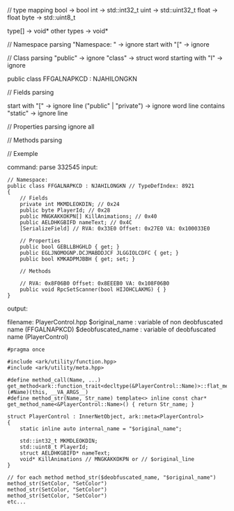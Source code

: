 // type mapping
bool -> bool
int -> std::int32_t
uint -> std::uint32_t
float -> float
byte -> std::uint8_t

type[] -> void*
other types -> void*

// Namespace parsing
"Namespace: " -> ignore
start with "[" -> ignore

// Class parsing
"public" -> ignore
"class" -> struct
word starting with "I" -> ignore

public class FFGALNAPKCD : NJAHILONGKN

// Fields parsing

start with "[" -> ignore line
("public" | "private") -> ignore word
line contains "static" -> ignore line

// Properties parsing
ignore all

// Methods parsing


// Exemple

command: parse 332545
input:

```
// Namespace: 
public class FFGALNAPKCD : NJAHILONGKN // TypeDefIndex: 8921
{
	// Fields
	private int MKMDLEOKDIN; // 0x24
	public byte PlayerId; // 0x28
	public MNGKAKKOKPN[] KillAnimations; // 0x40
	public AELDHKGBIFD nameText; // 0x4C
	[SerializeField] // RVA: 0x33E0 Offset: 0x27E0 VA: 0x100033E0

	// Properties
	public bool GEBLLBHGHLD { get; }
	public EGLJNOMOGNP.DCJMABDDJCF JLGGIOLCDFC { get; }
	public bool KMKADPMJBBH { get; set; }

	// Methods

	// RVA: 0x8F06B0 Offset: 0x8EEEB0 VA: 0x108F06B0
	public void RpcSetScanner(bool HIJOHCLAKMG) { }
}
```
output: 

filename: PlayerControl.hpp
$original_name : variable of non deobfuscated name (FFGALNAPKCD)
$deobfuscated_name : variable of deobfuscated name (PlayerControl)
````
#pragma once

#include <ark/utility/function.hpp>
#include <ark/utility/meta.hpp>

#define method_call(Name, ...) get_method<ark::function_trait<decltype(&PlayerControl::Name)>::flat_method_type>(#Name)(this, __VA_ARGS__)
#define method_str(Name, Str_name) template<> inline const char* get_method_name<&PlayerControl::Name>() { return Str_name; }

struct PlayerControl : InnerNetObject, ark::meta<PlayerControl>
{
    static inline auto internal_name = "$original_name";

    std::int32_t MKMDLEOKDIN;
    std::uint8_t PlayerId;
    struct AELDHKGBIFD* nameText;
    void* KillAnimations // MNGKAKKOKPN or // $original_line
}

// for each method method_str($deobfuscated_name, "$original_name")
method_str(SetColor, "SetColor")
method_str(SetColor, "SetColor")
method_str(SetColor, "SetColor")
etc...
````
